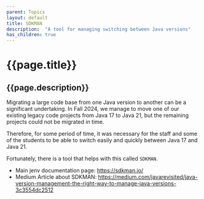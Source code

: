 ```yaml
---
parent: Topics
layout: default
title: SDKMAN
description:  "A tool for managing switching between Java versions"
has_children: true
---
```


# {{page.title}} 

## {{page.description}}

Migrating a large code base from one Java version to another can be a significant undertaking.  In Fall 2024, we manage to move one of our existing legacy code projects from Java 17 to Java 21,
but the remaining projects could not be migrated in time.

Therefore, for some period of time, it was necessary for the staff and some of the students to be able to switch easily and quickly between Java 17 and Java 21.

Fortunately, there is a tool that helps with this called `SDKMAN`.

* Main jenv documentation page: <https://sdkman.io/>
* Medium Article about SDKMAN: <https://medium.com/javarevisited/java-version-management-the-right-way-to-manage-java-versions-3c3554dc2512>

